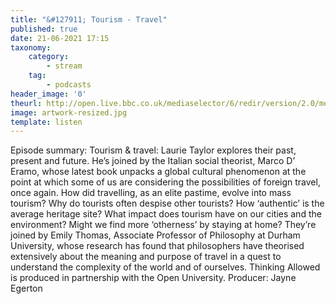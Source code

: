 ```yaml
---
title: "&#127911; Tourism - Travel"
published: true
date: 21-06-2021 17:15
taxonomy:
    category:
        - stream
    tag:
        - podcasts
header_image: '0'
theurl: http://open.live.bbc.co.uk/mediaselector/6/redir/version/2.0/mediaset/audio-nondrm-download/proto/http/vpid/p09lp7km.mp3
image: artwork-resized.jpg
template: listen
--- 
```

Episode summary: Tourism & travel: Laurie Taylor explores their past, present and future. He’s joined by the Italian social theorist, Marco D’ Eramo, whose latest book unpacks a global cultural phenomenon at the point at which some of us are considering the possibilities of foreign travel, once again. How did travelling, as an elite pastime, evolve into mass tourism? Why do tourists often despise other tourists? How ‘authentic’ is the average heritage site? What impact does tourism have on our cities and the environment? Might we find more ‘otherness’ by staying at home? They’re joined by Emily Thomas, Associate Professor of Philosophy at Durham University, whose research has found that philosophers have theorised extensively about the meaning and purpose of travel in a quest to understand the complexity of the world and of ourselves. Thinking Allowed is produced in partnership with the Open University. Producer: Jayne Egerton
